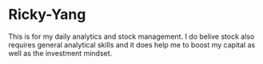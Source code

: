 # Ricky-Yang

This is for my daily analytics and stock management. 
I do belive stock also requires general analytical skills and it does help me to boost my capital as well as the investment mindset.
